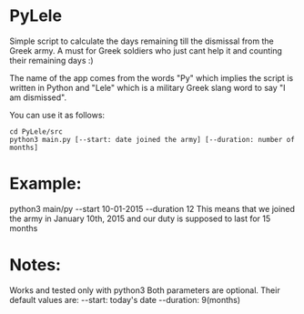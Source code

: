 # PyLele
Simple script to calculate the days remaining till the dismissal from the Greek army. A must for Greek soldiers who just cant help it and counting their remaining days :)

The name of the app comes from the words "Py" which implies the script is written in Python and "Lele" which is a military Greek slang word to say "I am dismissed".

You can use it as follows:


```git clone git@github.com:PeriGK/PyLele.git
cd PyLele/src
python3 main.py [--start: date joined the army] [--duration: number of months]
```

# Example:
python3 main/py --start 10-01-2015 --duration 12
This means that we joined the army in January 10th, 2015 and our duty is supposed to last for 15 months


# Notes:
Works and tested only with python3
Both parameters are optional. Their default values are:
--start:    today's date
--duration: 9(months)
